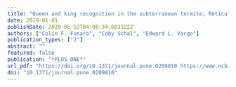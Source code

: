 ```yaml
---
title: "Queen and king recognition in the subterranean termite, Reticulitermes flavipes: evidence for royal recognition pheromones"
date: 2019-01-01
publishDate: 2020-06-12T04:08:34.603322Z
authors: ["Colin F. Funaro", "Coby Schal", "Edward L. Vargo"]
publication_types: ["2"]
abstract: ""
featured: false
publication: "*PLOS ONE*"
url_pdf: "https://doi.org/10.1371/journal.pone.0209810 https://www.ncbi.nlm.nih.gov/pmc/articles/PMC6542537/pdf/pone.0209810.pdf"
doi: "10.1371/journal.pone.0209810"
---
```


